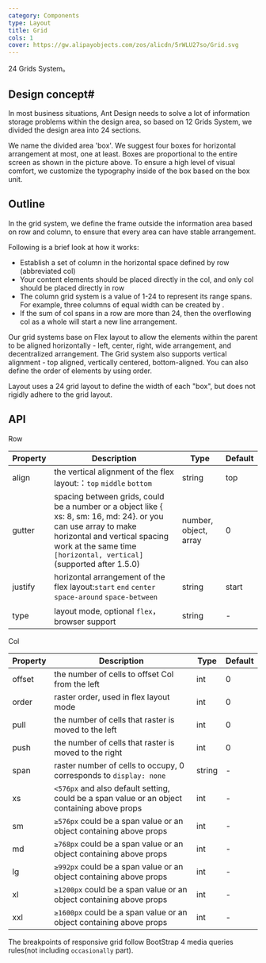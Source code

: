 ```yaml
---
category: Components
type: Layout
title: Grid
cols: 1
cover: https://gw.alipayobjects.com/zos/alicdn/5rWLU27so/Grid.svg
---
```


24 Grids System。


## Design concept#

In most business situations, Ant Design needs to solve a lot of information storage problems within the design area, so based on 12 Grids System, we divided the design area into 24 sections.

We name the divided area 'box'. We suggest four boxes for horizontal arrangement at most, one at least. Boxes are proportional to the entire screen as shown in the picture above. To ensure a high level of visual comfort, we customize the typography inside of the box based on the box unit.


## Outline 

In the grid system, we define the frame outside the information area based on row and column, to ensure that every area can have stable arrangement.

Following is a brief look at how it works:

- Establish a set of column in the horizontal space defined by row (abbreviated col)
- Your content elements should be placed directly in the col, and only col should be placed directly in row
- The column grid system is a value of 1-24 to represent its range spans. For example, three columns of equal width can be created by <Col span={8} />.
- If the sum of col spans in a row are more than 24, then the overflowing col as a whole will start a new line arrangement.

Our grid systems base on Flex layout to allow the elements within the parent to be aligned horizontally - left, center, right, wide arrangement, and decentralized arrangement. The Grid system also supports vertical alignment - top aligned, vertically centered, bottom-aligned. You can also define the order of elements by using order.

Layout uses a 24 grid layout to define the width of each "box", but does not rigidly adhere to the grid layout.

## API

Row

| Property   | Description     |  	Type          | Default   |
| ---------------- | -------------------------------------------- | ------------- | --------- |
| align | the vertical alignment of the flex layout:：`top` `middle` `bottom` | string | top |
| gutter |  	spacing between grids, could be a number or a object like { xs: 8, sm: 16, md: 24}. or you can use array to make horizontal and vertical spacing work at the same time `[horizontal, vertical]` (supported after 1.5.0) | number, object, array | 0 |
| justify | horizontal arrangement of the flex layout:`start` `end` `center` `space-around` `space-between` | string | start |
| type | layout mode, optional `flex`， browser support | string | - |

Col

| Property   | Description  | Type          | Default    |
| ---------------- | -------------------------------------------- | ------------- | --------- |
| offset | the number of cells to offset Col from the left | int | 0 |
| order | raster order, used in flex layout mode | int | 0 |
| pull | the number of cells that raster is moved to the left | int | 0 |
| push | the number of cells that raster is moved to the right | int | 0 |
| span | raster number of cells to occupy, 0 corresponds to  `display: none` | string | - |
| xs | `<576px` and also default setting, could be a span value or an object containing above props | int | - |
| sm | `≥576px` could be a span value or an object containing above props | int | - |
| md | `≥768px` could be a span value or an object containing above props| int | - |
| lg | `≥992px` could be a span value or an object containing above props | int | - |
| xl | `≥1200px` could be a span value or an object containing above props | int | - |
| xxl | `≥1600px` could be a span value or an object containing above props | int | - |

The breakpoints of responsive grid follow BootStrap 4 media queries rules(not including `occasionally` part).
